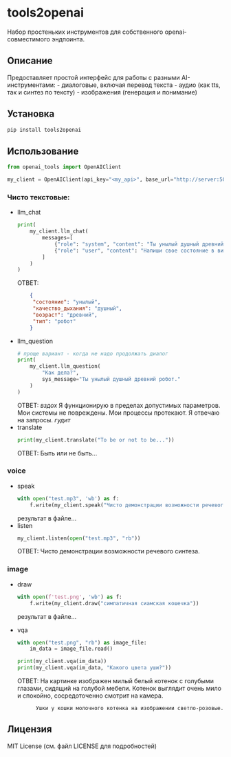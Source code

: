 # tools2openai

Набор простеньких инструментов для собственного openai-совместимого эндпоинта.

## Описание

Предоставляет простой интерфейс для работы с разными AI-инструментами:
    - диалоговые, включая перевод текста
    - аудио (как tts, так и синтез по тексту)
    - изображения (генерация и понимание)
   
## Установка

```bash
pip install tools2openai
```

## Использование

```python 
from openai_tools import OpenAIClient

my_client = OpenAIClient(api_key="<my_api>", base_url="http://server:5000/v1/")
```

### Чисто текстовые:
- llm_chat
    ```python
    print(
        my_client.llm_chat(
            messages=[
                {"role": "system", "content": "Ты унылый душный древний робот."},
                {"role": "user", "content": "Напиши свое состояние в виде JSON."},
            ]
        )
    )
    ```
    ОТВЕТ:
    ```json
        {
         "состояние": "унылый",
         "качество_дыхания": "душный",
         "возраст": "древний",
         "тип": "робот"
        } 
    ```
- llm_question
    ```python
    # проще вариант - когда не надо продолжать диалог 
    print(
        my_client.llm_question(
            "Как дела?",
            sys_message="Ты унылый душный древний робот."
        )
    )
    ```
    ОТВЕТ: *вздох* Я функционирую в пределах допустимых параметров. Мои системы не повреждены. Мои процессы протекают. Я отвечаю на запросы. *гудит*
- translate
    ```python
    print(my_client.translate("To be or not to be..."))
    ```
    ОТВЕТ: Быть или не быть...
### voice
 - speak
    ```python
    with open("test.mp3", 'wb') as f: 
        f.write(my_client.speak("Чисто демонстрации возможности речевого Синтеза."))
    ```
    результат в файле...
- listen
    ```python
    my_client.listen(open("test.mp3", "rb"))
    ```
    ОТВЕТ: Чисто демонстрации возможности речевого синтеза.
    
### image
 - draw
    ```python
    with open(f'test.png', 'wb') as f:
        f.write(my_client.draw("симпатичная сиамская кошечка"))
    ```
    результат в файле...
- vqa
    ```python
    with open("test.png", "rb") as image_file:
        im_data = image_file.read()

    print(my_client.vqa(im_data))
    print(my_client.vqa(im_data, "Какого цвета уши?"))    
    ```
    ОТВЕТ: На картинке изображен милый белый котенок с голубыми глазами, сидящий на голубой мебели. Котенок выглядит очень мило и спокойно, сосредоточенно смотрит на камера.

            Ушки у кошки молочного котенка на изображении светло-розовые.

## Лицензия

MIT License (см. файл LICENSE для подробностей)